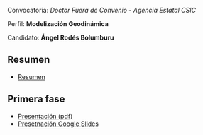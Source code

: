 Convocatoria: *Doctor Fuera de Convenio - Agencia Estatal CSIC*

Perfil: **Modelización Geodinámica**

Candidato: **Ángel Rodés Bolumburu**

## Resumen

* [Resumen](https://angelrodes.files.wordpress.com/2021/09/resumen_arb_csic2021.pdf)

## Primera fase

* [Presentación (pdf)](https://angelrodes.files.wordpress.com/2021/09/arb_primera_fase_v1-1.pdf)
* [Presetnación Google Slides](https://docs.google.com/presentation/d/1nRw4BxqI6BLpifXnYebjLnLX6KO0VNjjog0HKVrJvzE/edit?usp=sharing)
